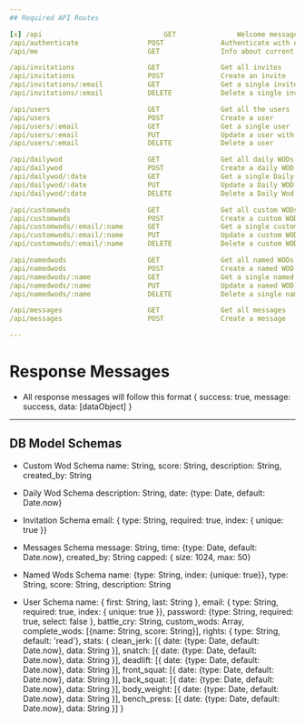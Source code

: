 ```yaml
---
## Required API Routes

[x] /api                              GET               Welcome message
/api/authenticate                 POST              Authenticate with email/password
/api/me                           GET               Info about current user

/api/invitations                  GET               Get all invites
/api/invitations                  POST              Create an invite
/api/invitations/:email           GET               Get a single invite by email
/api/invitations/:email           DELETE            Delete a single invite

/api/users                        GET               Get all the users
/api/users                        POST              Create a user
/api/users/:email                 GET               Get a single user
/api/users/:email                 PUT               Update a user with new info
/api/users/:email                 DELETE            Delete a user

/api/dailywod                     GET               Get all daily WODs
/api/dailywod                     POST              Create a daily WOD
/api/dailywod/:date               GET               Get a single Daily WOD
/api/dailywod/:date               PUT               Update a Daily WOD with new info
/api/dailywod/:date               DELETE            Delete a Daily Wod

/api/customwods                   GET               Get all custom WODs
/api/customwods                   POST              Create a custom WOD
/api/customwods/:email/:name      GET               Get a single custom WOD
/api/customwods/:email/:name      PUT               Update a custom WOD with new info
/api/customwods/:email/:name      DELETE            Delete a custom WOD

/api/namedwods                    GET               Get all named WODs
/api/namedwods                    POST              Create a named WOD
/api/namedwods/:name              GET               Get a single named WOD
/api/namedwods/:name              PUT               Update a named WOD with new info
/api/namedwods/:name              DELETE            Delete a single named WOD

/api/messages                     GET               Get all messages
/api/messages                     POST              Create a message

---
```

# Response Messages
* All response messages will follow this format
{
  success: true,
  message: success,
  data: [dataObject]
}

---
## DB Model Schemas

* Custom Wod Schema
name: String,
score: String,
description: String,
created_by: String

* Daily Wod Schema
description: String,
date: {type: Date, default: Date.now}

* Invitation Schema
email: { type: String, required: true, index: { unique: true }}

* Messages Schema
message: String,
time: {type: Date, default: Date.now},
created_by: String
capped: { size: 1024, max: 50}

* Named Wods Schema
name: {type: String, index: {unique: true}},
type: String,
score: String,
description: String

* User Schema
name: { first: String, last: String },
email: { type: String, required: true, index: { unique: true }},
password: {type: String, required: true, select: false },
battle_cry: String,
custom_wods: Array,
complete_wods: [{name: String, score: String}],
rights: { type: String, default: 'read'},
stats: {
  clean_jerk: [{ date: {type: Date, default: Date.now}, data: String }],
  snatch: [{ date: {type: Date, default: Date.now}, data: String }],
  deadlift: [{ date: {type: Date, default: Date.now}, data: String }],
  front_squat: [{ date: {type: Date, default: Date.now}, data: String }],
  back_squat: [{ date: {type: Date, default: Date.now}, data: String }],
  body_weight: [{ date: {type: Date, default: Date.now}, data: String }],
  bench_press: [{ date: {type: Date, default: Date.now}, data: String }]
}